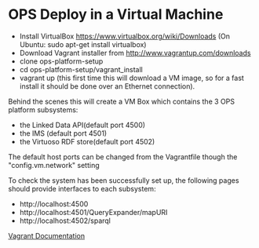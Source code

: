 OPS Deploy in a Virtual Machine
============================================

- Install VirtualBox https://www.virtualbox.org/wiki/Downloads (On Ubuntu: sudo apt-get install virtualbox)
- Download Vagrant installer from http://www.vagrantup.com/downloads
- clone ops-platform-setup
- cd ops-platform-setup/vagrant_install
- vagrant up (this first time this will download a VM image, so for a fast install it should be done over an Ethernet connection).

Behind the scenes this will create a VM Box which contains the 3 OPS platform subsystems: 
- the Linked Data API(default port 4500)
- the IMS (default port 4501)
- the Virtuoso RDF store(default port 4502)

The default host ports can be changed from the Vagrantfile though the "config.vm.network" setting

To check the system has been successfully set up, the following pages should provide interfaces to each subsystem:
- http://localhost:4500
- http://localhost:4501/QueryExpander/mapURI
- http://localhost:4502/sparql

[Vagrant Documentation](http://docs.vagrantup.com/v2/)
